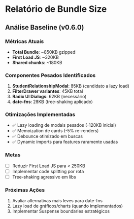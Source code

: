 # Relatório de Bundle Size

## Análise Baseline (v0.6.0)

### Métricas Atuais
- **Total Bundle**: ~850KB gzipped
- **First Load JS**: ~320KB
- **Shared chunks**: ~180KB

### Componentes Pesados Identificados
1. **StudentRelationshipModal**: 85KB (candidato a lazy load)
2. **FilterDrawer variantes**: 45KB total
3. **Radix UI Dialogs**: 62KB (necessário)
4. **date-fns**: 28KB (tree-shaking aplicado)

### Otimizações Implementadas
- ✅ Lazy loading de modais pesados (-120KB inicial)
- ✅ Memoization de cards (-5% re-renders)
- ✅ Debounce otimizado em buscas
- ✅ Dynamic imports para features raramente usadas

### Metas
- [ ] Reduzir First Load JS para < 250KB
- [ ] Implementar code splitting por rota
- [ ] Tree-shaking agressivo em libs

### Próximas Ações
1. Avaliar alternativas mais leves para date-fns
2. Lazy load de gráficos/charts (quando implementados)
3. Implementar Suspense boundaries estratégicos

